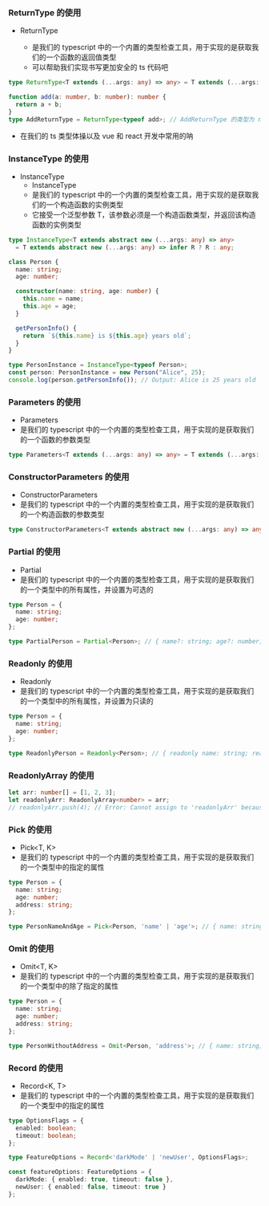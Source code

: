 ### ReturnType 的使用
* ReturnType<T>
  * 是我们的 typescript 中的一个内置的类型检查工具，用于实现的是获取我们的一个函数的返回值类型
  * 可以帮助我们实现书写更加安全的 ts 代码吧
```typescript
type ReturnType<T extends (...args: any) => any> = T extends (...args: any) => infer R ? R : any;
```
```typescript
function add(a: number, b: number): number {
  return a + b;
}
type AddReturnType = ReturnType<typeof add>; // AddReturnType 的类型为 number
```
* 在我们的 ts 类型体操以及 vue 和 react 开发中常用的呐

### InstanceType 的使用
* InstanceType
  * InstanceType<T>
  * 是我们的 typescript 中的一个内置的类型检查工具，用于实现的是获取我们的一个构造函数的实例类型
  * 它接受一个泛型参数 T，该参数必须是一个构造函数类型，并返回该构造函数的实例类型
```typescript
type InstanceType<T extends abstract new (...args: any) => any> 
  = T extends abstract new (...args: any) => infer R ? R : any;
```
```typescript
class Person {
  name: string;
  age: number;

  constructor(name: string, age: number) {
    this.name = name;
    this.age = age;
  }

  getPersonInfo() {
    return `${this.name} is ${this.age} years old`;
  }
}

type PersonInstance = InstanceType<typeof Person>;
const person: PersonInstance = new Person("Alice", 25);
console.log(person.getPersonInfo()); // Output: Alice is 25 years old
```

### Parameters 的使用
* Parameters<T>
* 是我们的 typescript 中的一个内置的类型检查工具，用于实现的是获取我们的一个函数的参数类型
```typescript
type Parameters<T extends (...args: any) => any> = T extends (...args: infer P) => any ? P : never;
```

### ConstructorParameters 的使用
* ConstructorParameters<T>
* 是我们的 typescript 中的一个内置的类型检查工具，用于实现的是获取我们的一个构造函数的参数类型
```typescript
type ConstructorParameters<T extends abstract new (...args: any) => any> = T extends abstract new (...args: infer P) => any ? P : never;
```

### Partial 的使用
* Partial<T>
* 是我们的 typescript 中的一个内置的类型检查工具，用于实现的是获取我们的一个类型中的所有属性，并设置为可选的
```typescript
type Person = {
  name: string;
  age: number;
};

type PartialPerson = Partial<Person>; // { name?: string; age?: number; }
```

### Readonly 的使用
* Readonly<T>
* 是我们的 typescript 中的一个内置的类型检查工具，用于实现的是获取我们的一个类型中的所有属性，并设置为只读的
```typescript
type Person = {
  name: string;
  age: number;
};

type ReadonlyPerson = Readonly<Person>; // { readonly name: string; readonly age: number; }
```

### ReadonlyArray 的使用
```typescript
let arr: number[] = [1, 2, 3];
let readonlyArr: ReadonlyArray<number> = arr;
// readonlyArr.push(4); // Error: Cannot assign to 'readonlyArr' because it is a read-only property.
```

### Pick 的使用
* Pick<T, K>
* 是我们的 typescript 中的一个内置的类型检查工具，用于实现的是获取我们的一个类型中的指定的属性
```typescript
type Person = {
  name: string;
  age: number;
  address: string;
};

type PersonNameAndAge = Pick<Person, 'name' | 'age'>; // { name: string; age: number; }
```

### Omit 的使用
* Omit<T, K>
* 是我们的 typescript 中的一个内置的类型检查工具，用于实现的是获取我们的一个类型中的除了指定的属性
```typescript
type Person = {
  name: string;
  age: number;
  address: string;
};

type PersonWithoutAddress = Omit<Person, 'address'>; // { name: string; age: number; }
```

### Record 的使用
* Record<K, T>
* 是我们的 typescript 中的一个内置的类型检查工具，用于实现的是获取我们的一个类型中的指定的属性
```typescript
type OptionsFlags = {
  enabled: boolean;
  timeout: boolean;
};

type FeatureOptions = Record<'darkMode' | 'newUser', OptionsFlags>;

const featureOptions: FeatureOptions = {
  darkMode: { enabled: true, timeout: false },
  newUser: { enabled: false, timeout: true }
};
```